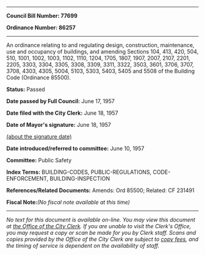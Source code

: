 

********

**Council Bill Number: 77699**
   
**Ordinance Number: 86257**
********

 An ordinance relating to and regulating design, construction, maintenance, use and occupancy of buildings, and amending Sections 104, 413, 420, 504, 510, 1001, 1002, 1003, 1102, 1110, 1204, 1705, 1807, 1907, 2007, 2107, 2201, 2205, 3303, 3304, 3305, 3308, 3309, 3311, 3322, 3503, 3601, 3706, 3707, 3708, 4303, 4305, 5004, 5103, 5303, 5403, 5405 and 5508 of the Building Code (Ordinance 85500).

**Status:** Passed
   
**Date passed by Full Council:** June 17, 1957
   
**Date filed with the City Clerk:** June 18, 1957
   
**Date of Mayor's signature:** June 18, 1957
   
[(about the signature date)](/~public/approvaldate.htm)
   
   
   
**Date introduced/referred to committee:** June 10, 1957
   
**Committee:** Public Safety
   
   
**Index Terms:** BUILDING-CODES, PUBLIC-REGULATIONS, CODE-ENFORCEMENT, BUILDING-INSPECTION

**References/Related Documents:** Amends: Ord 85500; Related: CF 231491

**Fiscal Note:**_(No fiscal note available at this time)_
********

_No text for this document is available on-line. You may view this document at [the Office of the City Clerk](http://www.seattle.gov/leg/clerk/contactUs.htm). If you are unable to visit the Clerk's Office, you may request a copy or scan be made for you by Clerk staff. Scans and copies provided by the Office of the City Clerk are subject to [copy fees](http://clerk.seattle.gov/~public/clerkfees.htm), and the timing of service is dependent on the availability of staff._

